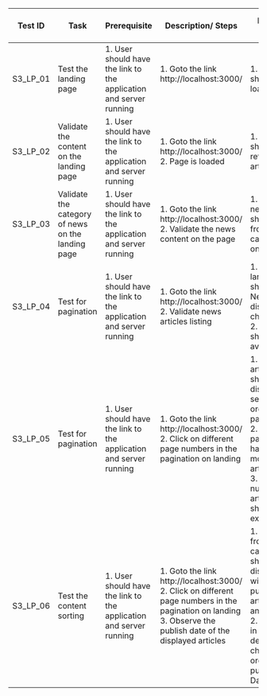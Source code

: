 | Test ID    | Task                                              | Prerequisite                                                            | Description/ Steps                                                                                                                                                         | Expected Output                                                                                                                                                                | Result Pass/ Fail |
| ---------- | ------------------------------------------------- | ----------------------------------------------------------------------- | -------------------------------------------------------------------------------------------------------------------------------------------------------------------------- | ------------------------------------------------------------------------------------------------------------------------------------------------------------------------------ | ----------------- |
| S3\_LP\_01 | Test the landing page                             | 1\. User should have the link to the application and server running<br> | 1\. Goto the link http://localhost:3000/<br><br>                                                                                                                           | 1\. The page should get loaded                                                                                                                                                 | Pass              |
| S3\_LP\_02 | Validate the content on the landing page          | 1\. User should have the link to the application and server running<br> | 1\. Goto the link http://localhost:3000/<br>2\. Page is loaded<br>                                                                                                         | 1\. Page should reflect news articles                                                                                                                                          | Pass              |
| S3\_LP\_03 | Validate the category of news on the landing page | 1\. User should have the link to the application and server running<br> | 1\. Goto the link http://localhost:3000/<br>2\. Validate the news content on the page<br>                                                                                  | 1\. The list of news articles should be from General category only                                                                                                             | Pass              |
| S3\_LP\_04 | Test for pagination                               | 1\. User should have the link to the application and server running<br> | 1\. Goto the link http://localhost:3000/<br>2\. Validate news articles listing                                                                                             | 1\. The landing page should have News articles displayed in chunks of 20<br>2\. Pagination should be available                                                                 | Pass              |
| S3\_LP\_05 | Test for pagination                               | 1\. User should have the link to the application and server running<br> | 1\. Goto the link http://localhost:3000/<br>2\. Click on different page numbers in the pagination on landing<br>                                                           | 1\. The articles should be displayed in sequence of order by page<br>2\. every page should have no more than 20 articles<br>3\. Total number of articles should not exceed 250 | Pass              |
| S3\_LP\_06 | Test the content sorting                          | 1\. User should have the link to the application and server running<br> | 1\. Goto the link http://localhost:3000/<br>2\. Click on different page numbers in the pagination on landing<br>3\. Observe the publish date of the displayed articles<br> | 1\. Articles from general category should be displayed with latest published article on top and so on<br>2\. The list is in descending chronological order of published Date   | Pass              |

